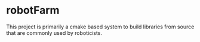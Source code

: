 # robotFarm
This project is primarily a cmake based system to build libraries from source that are commonly used by roboticists.
